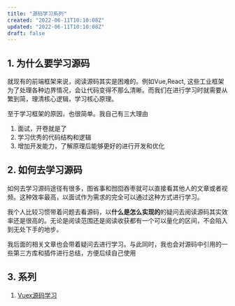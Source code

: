 ```yaml
---
title: "源码学习系列"
created: "2022-06-11T10:10:08Z"
updated: "2022-06-11T10:10:08Z"
draft: false
---
```


## 1. 为什么要学习源码
就现有的前端框架来说，阅读源码其实是困难的。例如Vue,React, 这些工业框架为了处理各种边界情况，会让代码变得不那么清晰。而我们在进行学习时就需要从繁到简，理清核心逻辑，学习核心原理。

至于学习框架的原因，也很简单。我自己有三大理由
1. 面试，开卷就是了
2. 学习优秀的代码结构和逻辑
3. 增加开发能力，了解原理后能够更好的进行开发和优化

## 2.  如何去学习源码
如何去学习源码途径有很多，图省事和囫囵吞枣就可以直接看其他人的文章或者视频。这种效率最高，以面试作为需求的完全可以通过这种方式进行学习。

我个人比较习惯带着问题去看源码，以**什么是怎么实现的**的疑问去阅读源码其实效率还是很高的。无论是阅读范围还是阅读收获都有一个可以量化的区间，不会陷入到无处下手的地步。

我后面的相关文章也会带着疑问去进行学习。与此同时，我也会对源码中引用的一些第三方库和插件进行总结，方便后续自己使用

## 3. 系列
1. [Vuex源码学习](https://github.com/vivipure/blog/issues/6)


